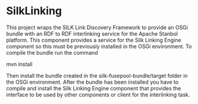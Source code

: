 SilkLinking
===========

This project wraps the SILK Link Discovery Framework to provide an OSGi bundle with an RDF to RDF interlinking service for the Apache Stanbol platform.
This component provides a service for the Silk Linking Engine component so this must be previously installed in the OSGi environment. To compile the bundle run the command

mvn install

Then install the bundle created in the silk-fusepool-bundle/target folder in the OSGi environment. After the bundle has been installed you have to compile and install
the Silk Linking Engine component that provides the interface to be used by other components or client for the interlinking task. 
